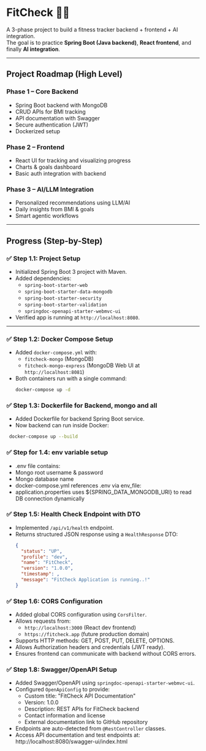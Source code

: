 # FitCheck 🏋️‍♂️

A 3-phase project to build a fitness tracker backend + frontend + AI integration.  
The goal is to practice **Spring Boot (Java backend)**, **React frontend**, and finally **AI integration**.  

---

## Project Roadmap (High Level)

### Phase 1 – Core Backend
- Spring Boot backend with MongoDB
- CRUD APIs for BMI tracking
- API documentation with Swagger
- Secure authentication (JWT)
- Dockerized setup

### Phase 2 – Frontend
- React UI for tracking and visualizing progress
- Charts & goals dashboard
- Basic auth integration with backend

### Phase 3 – AI/LLM Integration
- Personalized recommendations using LLM/AI
- Daily insights from BMI & goals
- Smart agentic workflows

---

## Progress (Step-by-Step)

### ✅ Step 1.1: Project Setup
- Initialized Spring Boot 3 project with Maven.
- Added dependencies:  
  - `spring-boot-starter-web`  
  - `spring-boot-starter-data-mongodb`  
  - `spring-boot-starter-security`  
  - `spring-boot-starter-validation`  
  - `springdoc-openapi-starter-webmvc-ui`
- Verified app is running at `http://localhost:8080`.

---

### ✅ Step 1.2: Docker Compose Setup
- Added `docker-compose.yml` with:
  - `fitcheck-mongo` (MongoDB)
  - `fitcheck-mongo-express` (MongoDB Web UI at `http://localhost:8081`)
- Both containers run with a single command:
  ```bash
  docker-compose up -d

### ✅ Step 1.3: Dockerfile for Backend, mongo and all
- Added Dockerfile for backend Spring Boot service.
- Now backend can run inside Docker:
```bash
 docker-compose up --build
```

### ✅ Step for 1.4: env variable setup
- .env file contains:
- Mongo root username & password
- Mongo database name
- docker-compose.yml references .env via env_file:
- application.properties uses ${SPRING_DATA_MONGODB_URI} to read DB connection dynamically


### ✅ Step 1.5: Health Check Endpoint with DTO
- Implemented `/api/v1/health` endpoint.
- Returns structured JSON response using a `HealthResponse` DTO:
  ```json
  {
    "status": "UP",
    "profile": "dev",
    "name": "FitCheck",
    "version": "1.0.0",
    "timestamp": ,
    "message": "FitCheck Application is running..!"
  }
### ✅ Step 1.6: CORS Configuration
- Added global CORS configuration using `CorsFilter`.
- Allows requests from:
  - `http://localhost:3000` (React dev frontend)
  - `https://fitcheck.app` (future production domain)
- Supports HTTP methods: GET, POST, PUT, DELETE, OPTIONS.
- Allows Authorization headers and credentials (JWT ready).
- Ensures frontend can communicate with backend without CORS errors.

### ✅ Step 1.8: Swagger/OpenAPI Setup
- Added Swagger/OpenAPI using `springdoc-openapi-starter-webmvc-ui`.
- Configured `OpenApiConfig` to provide:
  - Custom title: "FitCheck API Documentation"
  - Version: 1.0.0
  - Description: REST APIs for FitCheck backend
  - Contact information and license
  - External documentation link to GitHub repository
- Endpoints are auto-detected from `@RestController` classes.
- Access API documentation and test endpoints at: http://localhost:8080/swagger-ui/index.html